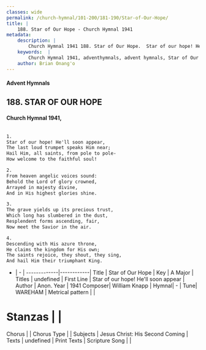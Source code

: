 ```yaml
---
classes: wide
permalink: /church-hymnal/101-200/181-190/Star-of-Our-Hope/
title: |
    188. Star of Our Hope - Church Hymnal 1941
metadata:
    description: |
        Church Hymnal 1941 188. Star of Our Hope.  Star of our hope! He'll soon appear, The last loud trumpet speaks Him near; Hail Him, all saints, from pole to pole- How welcome to the faithful soul!  
    keywords:  |
        Church Hymnal 1941, adventhymnals, advent hymnals, Star of Our Hope, Star of our hope! He'll soon appear. 
    author: Brian Onang'o
---
```


#### Advent Hymnals
## 188. STAR OF OUR HOPE
####  Church Hymnal 1941,

```txt

1.
Star of our hope! He'll soon appear,
The last loud trumpet speaks Him near;
Hail Him, all saints, from pole to pole-
How welcome to the faithful soul!

2.
From heaven angelic voices sound:
Behold the Lord of glory crowned,
Arrayed in majesty divine,
And in His highest glories shine.

3.
The grave yields up its precious trust,
Which long has slumbered in the dust,
Resplendent forms ascending, fair,
Now meet the Savior in the air.

4.
Descending with His azure throne,
He claims the kingdom for His own;
The saints rejoice, they shout, they sing,
And hail Him their triumphant King.


```

- |   -  |
-------------|------------|
Title | Star of Our Hope |
Key | A Major |
Titles | undefined |
First Line | Star of our hope! He'll soon appear |
Author | Anon.
Year | 1941
Composer| William Knapp |
Hymnal|  - |
Tune| WAREHAM |
Metrical pattern | |
# Stanzas |  |
Chorus |  |
Chorus Type |  |
Subjects | Jesus Christ: His Second Coming |
Texts | undefined |
Print Texts | 
Scripture Song |  |
    
